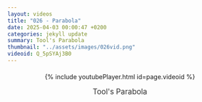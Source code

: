 ```yaml
---
layout: videos
title: "026 - Parabola"
date: 2025-04-03 00:00:47 +0200
categories: jekyll update
summary: Tool's Parabola
thumbnail: "../assets/images/026vid.png"
videoid: Q_5pSYAj3B0
---
```


<div style="text-align: center; margin-top: 20px;">
  {% include youtubePlayer.html id=page.videoid %}
  <p style="margin-top: 15px; font-size: 1.2em; color: #333;">
    Tool's Parabola
  </p>
</div>
